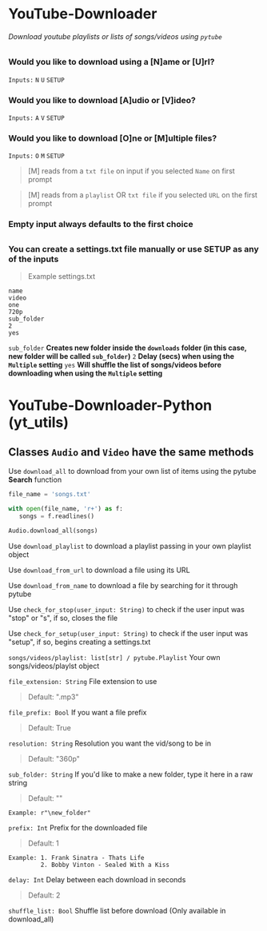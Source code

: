 # YouTube-Downloader
###### Download youtube playlists or lists of songs/videos using `pytube`

### Would you like to download using a [N]ame or [U]rl?
`Inputs:`
`N` `U` `SETUP`

### Would you like to download [A]udio or [V]ideo?
`Inputs:`
`A` `V` `SETUP`

### Would you like to download [O]ne or [M]ultiple files?
`Inputs:`
`O` `M` `SETUP`

>[M] reads from a `txt file` on input if you selected `Name` on first prompt


>[M] reads from a `playlist` OR `txt file` if you selected `URL` on the first prompt

### Empty input always defaults to the first choice

##
### You can create a settings.txt file manually or use SETUP as any of the inputs
>Example settings.txt
```
name
video
one
720p
sub_folder
2
yes
```
`sub_folder` **Creates new folder inside the `downloads` folder (in this case, new folder will be called `sub_folder`)**
`2` **Delay (secs) when using the `Multiple` setting**
`yes` **Will shuffle the list of songs/videos before downloading when using the `Multiple` setting**


# YouTube-Downloader-Python (yt_utils)
## Classes `Audio` and `Video` have the same methods

Use `download_all` to download from your own list of items using the pytube **Search** function
```py
file_name = 'songs.txt'

with open(file_name, 'r+') as f:
   songs = f.readlines()

Audio.download_all(songs)
```
  
Use `download_playlist` to download a playlist passing in your own playlist object

Use `download_from_url` to download a file using its URL

Use `download_from_name` to download a file by searching for it through pytube

Use `check_for_stop(user_input: String)` to check if the user input was "stop" or "s", if so, closes the file 

Use `check_for_setup(user_input: String)` to check if the user input was "setup", if so, begins creating a settings.txt

`songs/videos/playlist: list[str] / pytube.Playlist`
  Your own songs/videos/playlst object


`file_extension: String`
  File extension to use
  >Default: ".mp3"
  
  
`file_prefix: Bool`
  If you want a file prefix
  >Default: True
  
  
`resolution: String`
  Resolution you want the vid/song to be in
  >Default: "360p"


`sub_folder: String`
  If you'd like to make a new folder, type it here in a raw string
  >Default: ""
  ```
  Example: r"\new_folder"
  ```


`prefix: Int`
  Prefix for the downloaded file
  >Default: 1
   ```
   Example: 1. Frank Sinatra - Thats Life
            2. Bobby Vinton - Sealed With a Kiss
   ```  
  
`delay: Int`
  Delay between each download in seconds
  >Default: 2

`shuffle_list: Bool`
  Shuffle list before download (Only available in download_all)
